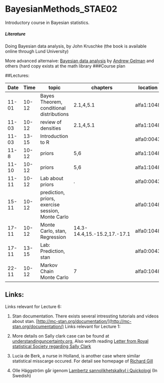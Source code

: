 # BayesianMethods_STAE02
Introductory course in Bayesian statistics.

#####  Literature
Doing Bayesian data analysis, by John Kruschke
(the book is available online through Lund University)

More advanced alternaive: [Bayesian data analysis](http://www.stat.columbia.edu/~gelman/book/) by  [Andrew Gelman](http://www.stat.columbia.edu/~gelman/) and others (hard copy exists at the math library
###Course plan

##Lectures:

Date | Time  | topic | chapters | location| Link to pdf|
---|---|---|---|---|---
| 11-01 | 10-12 | Bayes Theorem, conditional distributions | 2.1,4,5.1 | alfa1:1048 | [Lecture1](https://github.com/JonasWallin/BayesianMethods_STAE02/blob/master/lecture1/Lecture1.pdf)
| 11-03 | 10-12 | review of densities | 2.1,4,5.1 | alfa1:1048 |[Lecture2](https://github.com/JonasWallin/BayesianMethods_STAE02/blob/master/lecture2/Lecture2.pdf)
| 11-03 | 13-15 | Introduction to R |  | alfa0:0043 |
| 11-8 | 10-12  | priors | 5,6 | alfa1:1048 |
| 11-10 | 10-12 | priors | 5,6 | alfa1:1048 |
| 11-11 | 10-12 | Lab about priors | . | alfa0:0043 |[Assignment 1](https://github.com/JonasWallin/BayesianMethods_STAE02/blob/master/lab2/Assignment_1_HT16II.pdf)|
| 15-11 | 10-12 | prediction, priors, exercise session, Monte Carlo  |  | alfa0:1048| [Lecture5](https://github.com/JonasWallin/BayesianMethods_STAE02/blob/master/lecture5/Lecture5.pdf)|
| 17-11 | 10-12 | Monte Carlo, stan, Regression | 14.3-14.4,15.-15.2,17.-17.1| alfa0:1048| [Lecture6](https://github.com/JonasWallin/BayesianMethods_STAE02/blob/master/lecture6/Lecture6.pdf)|
| 17-11 | 13-15 | Lab: Prediction, stan |  | alfa0:0043|[Assignment 2](https://github.com/JonasWallin/BayesianMethods_STAE02/blob/master/lab3/Assignment_2_HT16.pdf)|
| 22-11 | 10-12 | Markov Chain Monte Carlo |  7 | alfa0:1048|

## Links:
Links relevant for Lecture 6:
1. Stan documentation. There exists several intressting tutorials and videos about stan. [http://mc-stan.org/documentation/](http://mc-stan.org/documentation/)
Links relevant for Lecture 1:

1. More details on Sally clark case can be found at [understandinguncertainty.org](https://understandinguncertainty.org/node/545), Also worth reading [Letter from Royal statistical Society regarding Sally Clark](http://www.rss.org.uk/Images/PDF/influencing-change/rss-use-statistical-evidence-court-cases-2002.pdf)
2. Lucia de Berk, a nurse in Holland, is another case where similar statistical misscarge occured. For detail see homepage of [Richard Gill](http://www.math.leidenuniv.nl/~gill/#lucia)	
3. Olle Häggström går igenom [Lambertz sannolikhetskalkyl i Quickologi](http://haggstrom.blogspot.se/2015/05/quickologisk-sannolikhetskalkyl.html)  (In Swedish)
